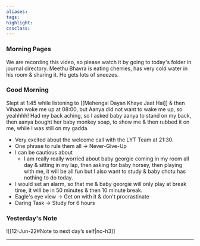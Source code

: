 ```yaml
---
aliases:  
tags:
highlight:  
cssclass:
---
```

### Morning Pages
We are recording this video, so please watch it by going to today's folder in journal directory.
Meethu Bhavra is eating cherries, has very cold water in his room & sharing it. He gets lots of sneezes.
### Good Morning
Slept at 1:45 while listening to [[Mehengai Dayan Khaye Jaat Hai]] & then Vihaan woke me up at 08:00, but Aanya did not want to wake me up, so yeahhhh!
Had my back aching, so I asked baby aanya to stand on my back, then aanya bought her baby monkey soap, to show me & then rubbed it on me, while I was still on my gadda.
- Very excited about the welcome call with the LYT Team at 21:30.
- One phrase to rule them all → Never-Give-Up
- I can be cautious about
    - I am really really worried about baby georgie coming in my room all day & sitting in my lap, then asking for baby horsey, then playing with me, it will be all fun but I also want to study & baby chotu has nothing to do today.
- I would set an alarm, so that me & baby georgie will only play at break time, it will be in 50 minutes & then 10 minute break.
- Eagle's eye view → Get on with it & don't procrastinate
- Daring Task → Study for 6 hours

### Yesterday's Note
 ![[12-Jun-22#Note to next day’s self|no-h3]]

--- 

